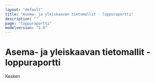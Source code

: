 ```yaml
---
layout: "default"
title: "Asema- ja yleiskaavan tietomallit - loppuraportti"
description: ""
page: "loppuraportti"
modelversion: "1.0"
---
```

# Asema- ja yleiskaavan tietomallit - loppuraportti

Kesken